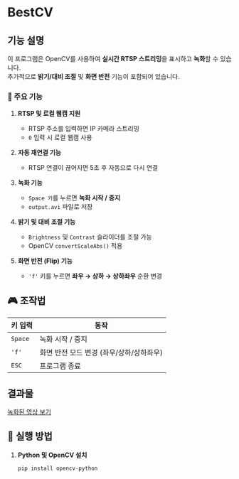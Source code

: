 # BestCV


##  기능 설명
이 프로그램은 OpenCV를 사용하여 **실시간 RTSP 스트리밍**을 표시하고 **녹화**할 수 있습니다.  
추가적으로 **밝기/대비 조절** 및 **화면 반전** 기능이 포함되어 있습니다.

### 📌 주요 기능
1. **RTSP 및 로컬 웹캠 지원**  
   - RTSP 주소를 입력하면 IP 카메라 스트리밍  
   - `0` 입력 시 로컬 웹캠 사용  

2. **자동 재연결 기능**  
   - RTSP 연결이 끊어지면 5초 후 자동으로 다시 연결  

3. **녹화 기능**  
   - `Space 키`를 누르면 **녹화 시작 / 중지**  
   - `output.avi` 파일로 저장  

4. **밝기 및 대비 조절 기능**  
   - `Brightness` 및 `Contrast` 슬라이더를 조절 가능  
   - OpenCV `convertScaleAbs()` 적용  

5. **화면 반전 (Flip) 기능**  
   - `'f'` 키를 누르면 **좌우 → 상하 → 상하좌우** 순환 변경  

## 🎮 조작법
| 키 입력 | 동작 |
|---------|---------------------------|
| `Space` | 녹화 시작 / 중지 |
| `'f'` | 화면 반전 모드 변경 (좌우/상하/상하좌우) |
| `ESC` | 프로그램 종료 |

## 결과물

[녹화된 영상 보기](https://github.com/NIsik419/BestCV/blob/main/output.avi)

## 📂 실행 방법
1. **Python 및 OpenCV 설치**
   ```sh
   pip install opencv-python

